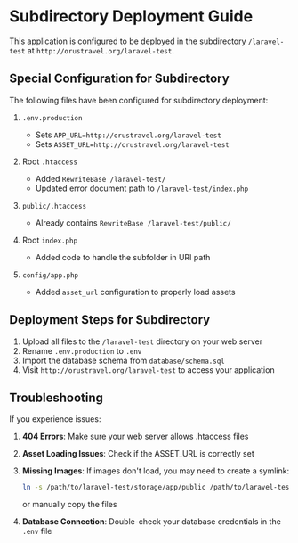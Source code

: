 # Subdirectory Deployment Guide

This application is configured to be deployed in the subdirectory `/laravel-test` at `http://orustravel.org/laravel-test`.

## Special Configuration for Subdirectory

The following files have been configured for subdirectory deployment:

1. `.env.production`
   - Sets `APP_URL=http://orustravel.org/laravel-test`
   - Sets `ASSET_URL=http://orustravel.org/laravel-test`

2. Root `.htaccess`
   - Added `RewriteBase /laravel-test/`
   - Updated error document path to `/laravel-test/index.php`

3. `public/.htaccess`
   - Already contains `RewriteBase /laravel-test/public/`

4. Root `index.php`
   - Added code to handle the subfolder in URI path

5. `config/app.php`
   - Added `asset_url` configuration to properly load assets

## Deployment Steps for Subdirectory

1. Upload all files to the `/laravel-test` directory on your web server
2. Rename `.env.production` to `.env`
3. Import the database schema from `database/schema.sql`
4. Visit `http://orustravel.org/laravel-test` to access your application

## Troubleshooting

If you experience issues:

1. **404 Errors**: Make sure your web server allows .htaccess files
2. **Asset Loading Issues**: Check if the ASSET_URL is correctly set
3. **Missing Images**: If images don't load, you may need to create a symlink:
   ```bash
   ln -s /path/to/laravel-test/storage/app/public /path/to/laravel-test/public/storage
   ```
   or manually copy the files

4. **Database Connection**: Double-check your database credentials in the `.env` file 